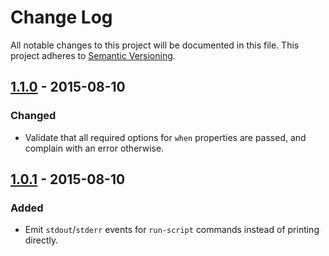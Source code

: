 # Change Log

All notable changes to this project will be documented in this file.
This project adheres to [Semantic Versioning](http://semver.org/).

## [1.1.0] - 2015-08-10

### Changed

- Validate that all required options for `when` properties are passed, and complain with an error otherwise.

## [1.0.1] - 2015-08-10

### Added

- Emit `stdout`/`stderr` events for `run-script` commands instead of printing directly.

[1.1.0]: https://github.com/resin-io/resin-token/compare/v1.0.1...v1.1.0
[1.0.1]: https://github.com/resin-io/resin-token/compare/v1.0.0...v1.0.1
